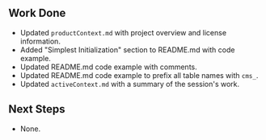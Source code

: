 ## Work Done
- Updated `productContext.md` with project overview and license information.
- Added "Simplest Initialization" section to README.md with code example.
- Updated README.md code example with comments.
- Updated README.md code example to prefix all table names with `cms_`.
- Updated `activeContext.md` with a summary of the session's work.

## Next Steps
- None.